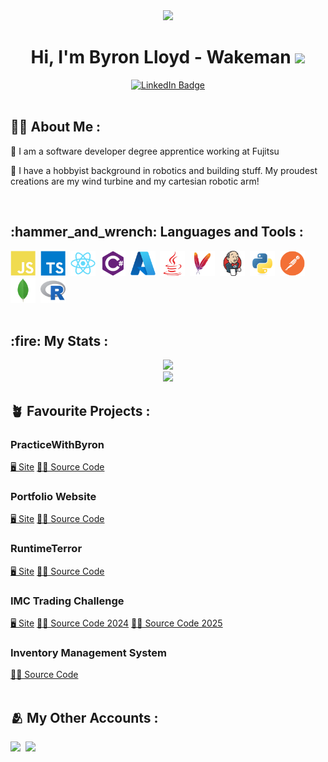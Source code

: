 <div id="header" align="center">
  <img src="https://media.giphy.com/media/v1.Y2lkPTc5MGI3NjExMWVuc3J0cDc4emQ1OWRrOWFhbzZhNmcza2VidHFlYWMzN3Q0bGIwNSZlcD12MV9pbnRlcm5hbF9naWZfYnlfaWQmY3Q9Zw/JqmupuTVZYaQX5s094/giphy.gif" width="400"/>
  <h1>Hi, I'm Byron Lloyd - Wakeman   <img src="https://media.giphy.com/media/hvRJCLFzcasrR4ia7z/giphy.gif" width="30px"/></h1>
  <div id="badge">
    <a href="https://www.linkedin.com/in/byron-lloyd-wakeman-3b49871b1/">
      <img src="https://img.shields.io/badge/LinkedIn-blue?style=for-the-badge&logo=linkedin&logoColor=white" alt="LinkedIn Badge"/>
    </a> 
  </div>
  <img src="https://komarev.com/ghpvc/?username=byronlloydwakeman&style=flat-square&color=blue" alt=""/>
</div>

<h2>👩‍💻  About Me :</h2>

<p>🗻 I am a software developer degree apprentice working at Fujitsu</p>
<p>🤖 I have a hobbyist background in robotics and building stuff. My proudest creations are my wind turbine and my cartesian robotic arm!</p>
<br/>

<h2>:hammer_and_wrench: Languages and Tools :</h2>
<div>
  <img src="https://github.com/devicons/devicon/blob/master/icons/javascript/javascript-plain.svg" alt="JavaScript" width="40" height="40"/>&nbsp;
  <img src="https://github.com/devicons/devicon/blob/master/icons/typescript/typescript-plain.svg" alt="TypeScript" width="40" height="40"/>&nbsp;
  <img src="https://github.com/devicons/devicon/blob/master/icons/react/react-original.svg" alt="React" width="40" height="40"/>&nbsp;
  <img src="https://github.com/devicons/devicon/blob/master/icons/csharp/csharp-plain.svg" alt="C#" width="40" height="40"/>&nbsp;
  <img src="https://github.com/devicons/devicon/blob/master/icons/azure/azure-original.svg" alt="Azure" width="40" height="40"/>&nbsp;
  <img src="https://github.com/devicons/devicon/blob/master/icons/java/java-plain.svg" alt="Java" width="40" height="40"/>&nbsp;
  <img src="https://github.com/devicons/devicon/blob/master/icons/maven/maven-original.svg" alt="Maven" width="40" height="40"/>&nbsp;
  <img src="https://github.com/devicons/devicon/blob/master/icons/jenkins/jenkins-original.svg" alt="Jenkins" width="40" height="40"/>&nbsp;
  <img src="https://github.com/devicons/devicon/blob/master/icons/python/python-original.svg" alt="Python" width="40" height="40"/>&nbsp;
  <img src="https://github.com/devicons/devicon/blob/master/icons/postman/postman-original.svg" alt="Python" width="40" height="40"/>&nbsp;
  <img src="https://github.com/devicons/devicon/blob/master/icons/mongodb/mongodb-original.svg" alt="Python" width="40" height="40"/>&nbsp;
    <img src="https://github.com/devicons/devicon/blob/master/icons/r/r-original.svg" alt="R" width="40" height="40"/>&nbsp;
</div>

<br/>

<h2>:fire: My Stats :</h2>
<div align="center">
  <div>
    <img src="http://github-readme-streak-stats.herokuapp.com?user=byronlloydwakeman&theme=dark&background=000000"/>
  </div>
  <div>
    <img src="https://github-readme-stats.vercel.app/api/top-langs/?username=byronlloydwakeman&layout=compact&theme=vision-friendly-dark"/>
  </div>
</div>

<h2>🪴 Favourite Projects :</h2>
<div>
  <h3>PracticeWithByron</h3>
  <a href="https://practicewithbyron.com/">🖥️ Site</a>
  <a href="https://github.com/practicewithbyron/practicewithbyron_prod">🧑‍💻 Source Code</a>
</div>
<div>
<h3>Portfolio Website</h3>
  <a href="https://icy-smoke-0a263c703.4.azurestaticapps.net/">🖥️ Site</a>
  <a href="https://github.com/practicewithbyron/portfoliowebsite_prod/tree/prod">🧑‍💻 Source Code</a>
</div>
<div>
<h3>RuntimeTerror</h3>
  <a href="https://proud-moss-06f797a03.4.azurestaticapps.net/">🖥️ Site</a>
  <a href="https://github.com/byronlloydwakeman/runtimeterror">🧑‍💻 Source Code</a>
</div>
<div>
  <h3>IMC Trading Challenge</h3>
  <a href="https://prosperity.imc.com/dashboard">🖥️ Site</a>
  <a href="https://github.com/byronlloydwakeman/IMC">🧑‍💻 Source Code 2024</a>
  <a href="https://github.com/byronlloydwakeman/IMCTradingChallenge2">🧑‍💻 Source Code 2025</a>
</div>
<div>
  <h3>Inventory Management System</h3>
  <a href="https://github.com/byronlloydwakeman/SummativeUI">🧑‍💻 Source Code</a>
</div>

<br/>

<h2>🫂 My Other Accounts :</h2>
<a href="https://github.com/practicewithbyron"><img style="width:100px" src="https://avatars.githubusercontent.com/u/143816275?v=4"/></a>&nbsp;
<a href="https://github.com/TreasureHunt-github"><img style="width:100px" src="https://avatars.githubusercontent.com/u/169382803?v=4"/></a>&nbsp;
